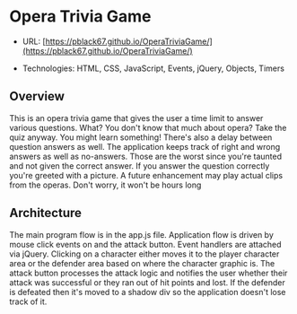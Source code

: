 # Opera Trivia Game

* URL: [https://pblack67.github.io/OperaTriviaGame/](https://pblack67.github.io/OperaTriviaGame/)

* Technologies: HTML, CSS, JavaScript, Events, jQuery, Objects, Timers 

## Overview

This is an opera trivia game that gives the user a time limit to answer various questions. What? You don't know that much about opera? Take the quiz anyway. You might learn something! There's also a delay between question answers as well. The application keeps track of right and wrong answers as well as no-answers. Those are the worst since you're taunted and not given the correct answer. If you answer the question correctly you're greeted with a picture. A future enhancement may play actual clips from the operas. Don't worry, it won't be hours long

## Architecture

The main program flow is in the app.js file. Application flow is driven by mouse click events on  and the attack button. Event handlers are attached via jQuery. Clicking on a character either moves it to the player character area or the defender area based on where the character graphic is. The attack button processes the attack logic and notifies the user whether their attack was successful or they ran out of hit points and lost. If the defender is defeated then it's moved to a shadow div so the application doesn't lose track of it. 